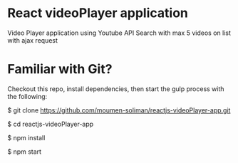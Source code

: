 # React videoPlayer application

Video Player application using Youtube API Search with max 5 videos on list with ajax request

# Familiar with Git?
 Checkout this repo, install dependencies, then start the gulp process with the following:<br>

$ git clone https://github.com/moumen-soliman/reactjs-videoPlayer-app.git

$ cd reactjs-videoPlayer-app

$ npm install
 
$ npm start

